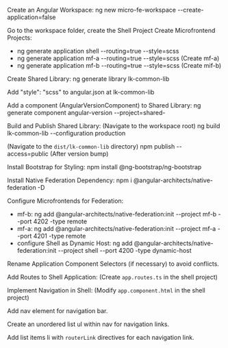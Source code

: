 Create an Angular Workspace: ng new micro-fe-workspace --create-application=false

Go to the workspace folder, create the Shell Project
Create Microfrontend Projects:
- ng generate application shell --routing=true --style=scss
- ng generate application mf-a --routing=true --style=scss (Create mf-a)
- ng generate application mf-b --routing=true --style=scss (Create mif-b)

Create Shared Library: ng generate library lk-common-lib

Add "style": "scss" to angular.json at lk-common-lib

Add a component (AngularVersionComponent) to Shared Library: ng generate component angular-version --project=shared-

Build and Publish Shared Library: (Navigate to the workspace root) ng build lk-common-lib --configuration production

(Navigate to the `dist/lk-common-lib` directory) npm publish --access=public (After version bump)

Install Bootstrap for Styling: npm install @ng-bootstrap/ng-bootstrap

Install Native Federation Dependency: npm i @angular-architects/native-federation -D

Configure Microfrontends for Federation:
- mf-b: ng add @angular-architects/native-federation:init --project mf-b --port 4202 -type remote
- mf-a: ng add @angular-architects/native-federation:init --project mf-a --port 4201 -type remote
- configure Shell as Dynamic Host: ng add @angular-architects/native-federation:init --project shell --port 4200 -type dynamic-host
  
Rename Application Component Selectors (if necessary) to avoid conflicts.

Add Routes to Shell Application: (Create `app.routes.ts` in the shell project)

Implement Navigation in Shell: (Modify `app.component.html` in the shell project)

Add nav element for navigation bar.

Create an unordered list ul within nav for navigation links.

Add list items li with `routerLink` directives for each navigation link.

